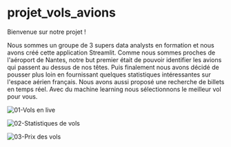 # projet_vols_avions
Bienvenue sur notre projet !

Nous sommes un groupe de 3 supers data analysts en formation et nous avons créé cette application Streamlit.
Comme nous sommes proches de l'aéroport de Nantes, notre but premier était de pouvoir identifier les avions qui passent au dessus de nos têtes.
Puis finalement nous avons décidé de pousser plus loin en fournissant quelques statistiques intéressantes sur l'espace aérien français.
Nous avons aussi proposé une recherche de billets en temps réel. Avec du machine learning nous sélectionnons le meilleur vol pour vous.

![01-Vols en live](https://github.com/user-attachments/assets/035820fa-a3e0-466d-82e5-566aed6359b1)

![02-Statistiques de vols](https://github.com/user-attachments/assets/d86d7eb2-6333-4e49-92c0-7af291027c5e)

![03-Prix des vols](https://github.com/user-attachments/assets/33b16f9f-f8b7-43b6-b00d-64e42f552f08)
